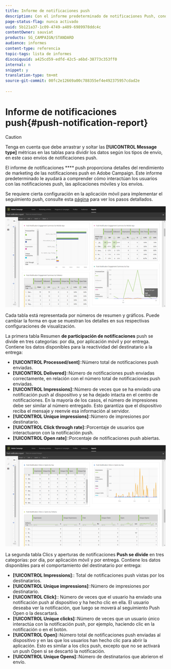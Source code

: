 ```yaml
---
title: Informe de notificaciones push
description: Con el informe predeterminado de notificaciones Push, conozca el éxito de las notificaciones push.
page-status-flag: nunca activado
uuid: 5b121a37-1c09-4749-a409-6989978ddc4c
contentOwner: sauviat
products: SG_CAMPAIGN/STANDARD
audience: informes
content-type: referencia
topic-tags: lista de informes
discoiquuid: a425cd59-edfd-42c5-a6bd-38773c353ff0
internal: n
snippet: y
translation-type: tm+mt
source-git-commit: 00fc2e12669a00c788355ef4e492375957cdad2e

---
```



# Informe de notificaciones push{#push-notification-report}

>[!CAUTION]
>
>Tenga en cuenta que debe arrastrar y soltar las **[!UICONTROL Message type]** métricas en las tablas para dividir los datos según los tipos de envío, en este caso envíos de notificaciones push.

El informe de notificaciones **** push proporciona detalles del rendimiento de marketing de las notificaciones push en Adobe Campaign. Este informe predeterminado le ayudará a comprender cómo interactúan los usuarios con las notificaciones push, las aplicaciones móviles y los envíos.

Se requiere cierta configuración en la aplicación móvil para implementar el seguimiento push, consulte esta [página](https://helpx.adobe.com/campaign/kb/push-tracking.html) para ver los pasos detallados.

![](assets/dynamic_report_push.png)

Cada tabla está representada por números de resumen y gráficos. Puede cambiar la forma en que se muestran los detalles en sus respectivas configuraciones de visualización.

La primera tabla Resumen **de participación de notificaciones** push se divide en tres categorías: por día, por aplicación móvil y por entrega. Contiene los datos disponibles para la reactividad del destinatario a la entrega:

* **[!UICONTROL Processed/sent]**::Número total de notificaciones push enviadas.
* **[!UICONTROL Delivered]**::Número de notificaciones push enviadas correctamente, en relación con el número total de notificaciones push enviadas.
* **[!UICONTROL Impressions]**::Número de veces que se ha enviado una notificación push al dispositivo y se ha dejado intacta en el centro de notificaciones. En la mayoría de los casos, el número de impresiones debe ser similar al número entregado. Esto garantiza que el dispositivo reciba el mensaje y reenvíe esa información al servidor.
* **[!UICONTROL Unique impressions]**::Número de impresiones por destinatario.
* **[!UICONTROL Click through rate]**::Porcentaje de usuarios que interactuaron con la notificación push.
* **[!UICONTROL Open rate]**::Porcentaje de notificaciones push abiertas.

![](assets/dynamic_report_push_2.png)

La segunda tabla Clics y aperturas de notificaciones **Push se divide** en tres categorías: por día, por aplicación móvil y por entrega. Contiene los datos disponibles para el comportamiento del destinatario por entrega:

* **[!UICONTROL Impressions]**:: Total de notificaciones push vistas por los destinatarios.
* **[!UICONTROL Unique impressions]**::Número de impresiones por destinatario.
* **[!UICONTROL Click]**:: Número de veces que el usuario ha enviado una notificación push al dispositivo y ha hecho clic en ella. El usuario deseaba ver la notificación, que luego se moverá al seguimiento Push Open o la descartará.
* **[!UICONTROL Unique clicks]**::Número de veces que un usuario único interactúa con la notificación push, por ejemplo, haciendo clic en la notificación o en el botón.
* **[!UICONTROL Open]**::Número total de notificaciones push enviadas al dispositivo y en las que los usuarios han hecho clic para abrir la aplicación. Esto es similar a los clics push, excepto que no se activará un push Open si se descartó la notificación.
* **[!UICONTROL Unique Opens]**::Número de destinatarios que abrieron el envío.

